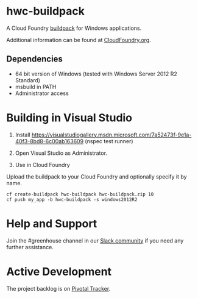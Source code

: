 hwc-buildpack
=============

A Cloud Foundry [buildpack](http://docs.cloudfoundry.org/buildpacks/) for
Windows applications.

Additional information can be found at
[CloudFoundry.org](http://docs.cloudfoundry.org/buildpacks/).

## Dependencies
- 64 bit version of Windows (tested with Windows Server 2012 R2 Standard)
- msbuild in PATH
- Administrator access

Building in Visual Studio
========================

1. Install https://visualstudiogallery.msdn.microsoft.com/7a52473f-9e1a-40f3-8bd8-6c00ab163609 (nspec test runner)

1. Open Visual Studio as Administrator.

1. Use in Cloud Foundry

Upload the buildpack to your Cloud Foundry and optionally specify it by name.

```
cf create-buildpack hwc-buildpack hwc-buildpack.zip 10
cf push my_app -b hwc-buildpack -s windows2012R2
```

Help and Support
================

Join the #greenhouse channel in our [Slack
community](http://slack.cloudfoundry.org/) if you need any further assistance.

Active Development
=================

The project backlog is on [Pivotal
Tracker](https://www.pivotaltracker.com/n/projects/1156164).
